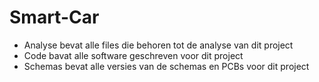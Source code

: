 # Smart-Car
* Analyse bevat alle files die behoren tot de analyse van dit project
* Code bavat alle software geschreven voor dit project
* Schemas bevat alle versies van de schemas en PCBs voor dit project
